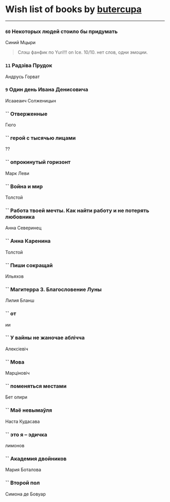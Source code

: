 # Wish list of books by [butercupa](http://vk.com/id193697993)
---

### `60` Некоторых людей стоило бы придумать
Синий Мцыри
> Слэш фанфик по Yuri!!! on Ice.
> 10/10.
> нет слов, одни эмоции.

### `11` Радзіва Прудок
Андрусь Горват

### `9` Один день Ивана Денисовича
Исааеаич Солженицын

### `` Отверженные
Гюго

### `` герой с тысячью лицами
??

### `` опрокинутый горизонт
Марк Леви

### `` Война и мир
Толстой

### `` Работа твоей мечты. Как найти работу и не потерять любовника
Анна Северинец

### `` Анна Каренина
Толстой

### `` Пиши сокращай
Ильяхов

### `` Магитерра 3. Благословение Луны
Лилия Бланш

### `` от
ии

### `` У вайны не жаночае аблічча
Алексіевіч

### `` Мова
Марціновіч

### `` поменяться местами
Бет олири

### `` Маё невымаўля
Наста Кудасава

### `` это я – эдичка
лимонов

### `` Академия двойников
Мария Боталова

### `` Второй пол
Симона де Бовуар

